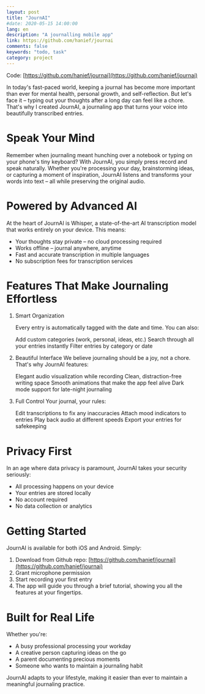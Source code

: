 ```yaml
---
layout: post
title: "JournAI"
#date: 2020-05-15 14:00:00
lang: en
description: "A journalling mobile app"
link: https://github.com/hanief/journai
comments: false
keywords: "todo, task"
category: project
---
```


Code: [https://github.com/hanief/journai](https://github.com/hanief/journai)

In today's fast-paced world, keeping a journal has become more important than ever for mental health, personal growth, and self-reflection. But let's face it – typing out your thoughts after a long day can feel like a chore. That's why I created JournAI, a journaling app that turns your voice into beautifully transcribed entries.

# Speak Your Mind
Remember when journaling meant hunching over a notebook or typing on your phone's tiny keyboard? With JournAI, you simply press record and speak naturally. Whether you're processing your day, brainstorming ideas, or capturing a moment of inspiration, JournAI listens and transforms your words into text – all while preserving the original audio.

# Powered by Advanced AI
At the heart of JournAI is Whisper, a state-of-the-art AI transcription model that works entirely on your device. This means:

- Your thoughts stay private – no cloud processing required
- Works offline – journal anywhere, anytime
- Fast and accurate transcription in multiple languages
- No subscription fees for transcription services

# Features That Make Journaling Effortless
1. Smart Organization

    Every entry is automatically tagged with the date and time. You can also:

    Add custom categories (work, personal, ideas, etc.)
    Search through all your entries instantly
    Filter entries by category or date

2. Beautiful Interface
    We believe journaling should be a joy, not a chore. That's why JournAI features:

    Elegant audio visualization while recording
    Clean, distraction-free writing space
    Smooth animations that make the app feel alive
    Dark mode support for late-night journaling

3. Full Control
    Your journal, your rules:

    Edit transcriptions to fix any inaccuracies
    Attach mood indicators to entries
    Play back audio at different speeds
    Export your entries for safekeeping

# Privacy First
In an age where data privacy is paramount, JournAI takes your security seriously:

- All processing happens on your device
- Your entries are stored locally
- No account required
- No data collection or analytics

# Getting Started
JournAI is available for both iOS and Android. Simply:

1. Download from Github repo: [https://github.com/hanief/journai](https://github.com/hanief/journai)
2. Grant microphone permission
3. Start recording your first entry
4. The app will guide you through a brief tutorial, showing you all the features at your fingertips.

# Built for Real Life

Whether you're:

- A busy professional processing your workday
- A creative person capturing ideas on the go
- A parent documenting precious moments
- Someone who wants to maintain a journaling habit

JournAI adapts to your lifestyle, making it easier than ever to maintain a meaningful journaling practice.